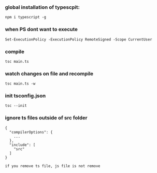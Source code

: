 ### global installation of typescpit:

```
npm i typescript -g
```

### when PS dont want to execute

```
Set-ExecutionPolicy -ExecutionPolicy RemoteSigned -Scope CurrentUser
```

### compile

```
tsc main.ts
```

### watch changes on file and recompile

```
tsc main.ts -w
```

### init tsconfig.json

```
tsc --init
```
### ignore ts files outside of src folder

```
{
  "compilerOptions": {
    ...
  },
  "include": [
    "src"
  ]
}

```


`if you remove ts file, js file is not remove`
